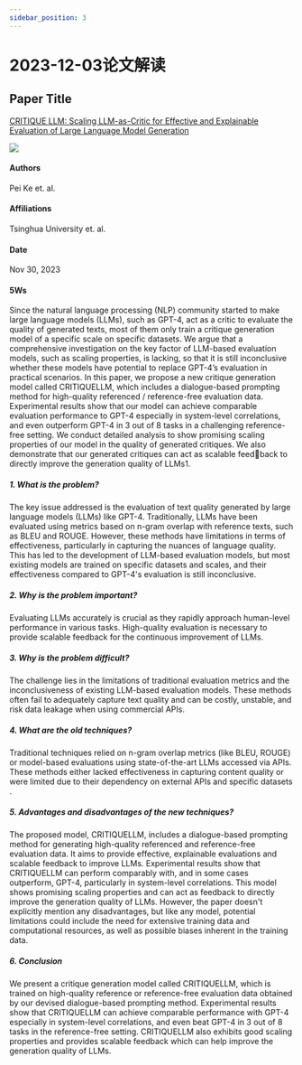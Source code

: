 ```yaml
---
sidebar_position: 3
---
```


# 2023-12-03论文解读

## Paper Title
[CRITIQUE LLM: Scaling LLM-as-Critic for Effective and Explainable Evaluation of Large Language Model Generation](https://github.com/weijiang2023/Suanfamama-kb/blob/main/kb/computer.science/CRITIQUE.2311.18702v1.pdf)

![](./20231203/fig.1.png)

#### Authors
Pei Ke et. al.

#### Affiliations
Tsinghua University et. al.

#### Date
Nov 30, 2023

#### 5Ws
Since the natural language processing (NLP) community started to make large language models (LLMs), such as GPT-4, act as a critic to evaluate the quality of generated texts, most of them only train a critique generation model of a specific scale on specific datasets. We argue that a comprehensive investigation on the
key factor of LLM-based evaluation models, such as scaling properties, is lacking, so that it is still inconclusive whether these models have potential to replace GPT-4’s evaluation in practical scenarios. In this paper, we propose a new critique generation model called CRITIQUELLM, which includes a dialogue-based
prompting method for high-quality referenced / reference-free evaluation data. Experimental results show that our model can achieve comparable evaluation performance to GPT-4 especially in system-level correlations, and
even outperform GPT-4 in 3 out of 8 tasks in a challenging reference-free setting. We conduct detailed analysis to show promising scaling properties of our model in the quality of generated critiques. We also demonstrate that our generated critiques can act as scalable feedback to directly improve the generation quality of LLMs1.

##### 1. What is the problem?
The key issue addressed is the evaluation of text quality generated by large language models (LLMs) like GPT-4. Traditionally, LLMs have been evaluated using metrics based on n-gram overlap with reference texts, such as BLEU and ROUGE. However, these methods have limitations in terms of effectiveness, particularly in capturing the nuances of language quality​​. This has led to the development of LLM-based evaluation models, but most existing models are trained on specific datasets and scales, and their effectiveness compared to GPT-4's evaluation is still inconclusive​​.

##### 2. Why is the problem important?
Evaluating LLMs accurately is crucial as they rapidly approach human-level performance in various tasks. High-quality evaluation is necessary to provide scalable feedback for the continuous improvement of LLMs​​.

##### 3. Why is the problem difficult?
The challenge lies in the limitations of traditional evaluation metrics and the inconclusiveness of existing LLM-based evaluation models. These methods often fail to adequately capture text quality and can be costly, unstable, and risk data leakage when using commercial APIs​​.

##### 4. What are the old techniques?
Traditional techniques relied on n-gram overlap metrics (like BLEU, ROUGE) or model-based evaluations using state-of-the-art LLMs accessed via APIs. These methods either lacked effectiveness in capturing content quality or were limited due to their dependency on external APIs and specific datasets​​.

##### 5. Advantages and disadvantages of the new techniques?
The proposed model, CRITIQUELLM, includes a dialogue-based prompting method for generating high-quality referenced and reference-free evaluation data. It aims to provide effective, explainable evaluations and scalable feedback to improve LLMs. Experimental results show that CRITIQUELLM can perform comparably with, and in some cases outperform, GPT-4, particularly in system-level correlations. This model shows promising scaling properties and can act as feedback to directly improve the generation quality of LLMs. However, the paper doesn't explicitly mention any disadvantages, but like any model, potential limitations could include the need for extensive training data and computational resources, as well as possible biases inherent in the training data​​.

##### 6. Conclusion
We present a critique generation model called CRITIQUELLM, which is trained on high-quality reference or reference-free evaluation data obtained by our devised dialogue-based prompting method. Experimental results show that CRITIQUELLM can achieve comparable performance with GPT-4 especially in system-level correlations, and even beat GPT-4 in 3 out of 8 tasks in the reference-free setting. CRITIQUELLM also exhibits good scaling properties and provides scalable feedback which can help improve the generation quality of LLMs.